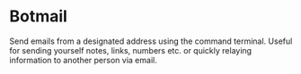 # Botmail
Send emails from a designated address using the command terminal. Useful for sending yourself notes, links, numbers etc. or quickly relaying information to another person via email.
